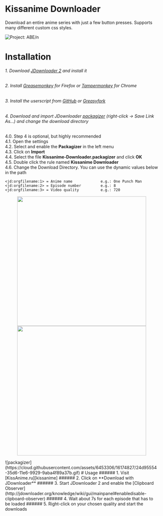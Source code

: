 # Kissanime Downloader
Download an entire anime series with just a few button presses. Supports many different custom css styles.

![Project: ABE/n](https://cloud.githubusercontent.com/assets/6453306/16174767/e187cce8-35d2-11e6-81eb-0eb7dc8281ad.gif)
# Installation
###### 1. Download [JDownloader 2][JDownloader] and install it
###### 2. Install [Greasemonkey][Greasemonkey] for Firefox or [Tampermonkey][Tampermonkey] for Chrome
###### 3. Install the userscript from [GitHub][main.js] or [Greasyfork][Greasyfork]
###### 4. Download and import JDownloader [packagizer][.packagizer] (right-click -> Save Link As...) and change the download directory
4.0. Step 4 is optional, but highly recommended   
4.1. Open the settings  
4.2. Select and enable the **Packagizer** in the left menu  
4.3. Click on **Import**  
4.4. Select the file **Kissanime-Downloader.packagizer** and click **OK**  
4.5. Double click the rule named **Kissanime Downloader**  
4.6. Change the Download Directory. You can use the dynamic values below in the path
```
<jd:orgfilename:1> = Anime name             e.g.: One Punch Man
<jd:orgfilename:2> = Episode number         e.g.: 8
<jd:orgfilename:3> = Video quality          e.g.: 720
```

<p align="center" >
  <img src="https://cloud.githubusercontent.com/assets/6453306/16174413/3c57d666-35c1-11e6-9a14-718e16d31630.png" width=425px>
  <img src="https://cloud.githubusercontent.com/assets/6453306/16174442/607bca6a-35c2-11e6-8b46-b1ab25869076.png" width=425px>
</p>
![packagizer](https://cloud.githubusercontent.com/assets/6453306/16174827/24d95554-35d6-11e6-9929-9aba4f89a37b.gif)
# Usage
###### 1. Visit [KissAnime.ru][kissanime]
###### 2. Click on **Download with JDownloader**
###### 3. Start JDownloader 2 and enable the [Clipboard Observer](http://jdownloader.org/knowledge/wiki/gui/mainpanel#enabledisable-clipboard-observer)
###### 4. Wait about 7s for each episode that has to be loaded
###### 5. Right-click on your chosen quality and start the downloads

[JDownloader]: http://jdownloader.org/download/index
[Greasemonkey]: https://addons.mozilla.org/en-US/firefox/addon/greasemonkey/
[Tampermonkey]: https://chrome.google.com/webstore/detail/tampermonkey/dhdgffkkebhmkfjojejmpbldmpobfkfo
[main.js]: ../../raw/master/Kissanime-Downloader.user.js
[.packagizer]: ../../raw/master/Kissanime-Downloader.packagizer
[kissanime]: http://kissanime.ru/
[greasyfork]: https://greasyfork.org/scripts/20724-kissanime-downloader-with-jdownloader/code/Kissanime%20Downloader%20with%20Jdownloader.user.js

